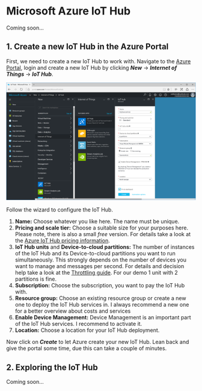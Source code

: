 # Microsoft Azure IoT Hub
Coming soon...

## 1. Create a new IoT Hub in the Azure Portal
First, we need to create a new IoT Hub to work with. Navigate to the [Azure Portal](https://portal.azure.com), login and create a new IoT Hub by clicking ***New*** -> ***Internet of Things*** -> ***IoT Hub***.

![Create an Azure IoT Hub](/Misc/azureconfigureiothub.png)

Follow the wizard to configure the IoT Hub.

1. **Name:** Choose whatever you like here. The name must be unique.
2. **Pricing and scale tier:** Choose a suitable size for your purposes here. Please note, there is also a small *free* version. For details take a look at the [Azure IoT Hub pricing information](https://azure.microsoft.com/en-us/pricing/details/iot-hub/).
3. **IoT Hub units** and **Device-to-cloud partitions:** The number of instances of the IoT Hub and its Device-to-cloud partitions you want to run simultaneously. This strongly depends on the number of devices you want to manage and messages per second. For details and decision help take a look at the  [Throttling guide](https://azure.microsoft.com/en-us/documentation/articles/iot-hub-devguide/#throttling). For our demo 1 unit with 2 partitions is fine.
4. **Subscription:** Choose the subscription, you want to pay the IoT Hub with.
5. **Resource group:** Choose an existing resource group or create a new one to deploy the IoT Hub services in. I always recommend a new one for a better overview about costs and services
6. **Enable Device Management:** Device Management is an important part of the IoT Hub services. I recommend to activate it.
7. **Location:** Choose a location for your IoT Hub deployment.

Now click on ***Create*** to let Azure create your new IoT Hub. Lean back and give the portal some time, due this can take a couple of minutes.

## 2. Exploring the IoT Hub
Coming soon...
